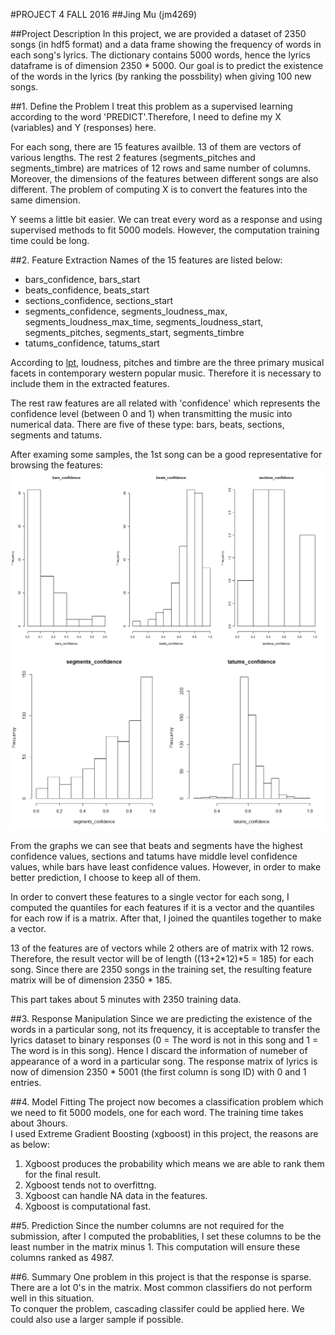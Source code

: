 #PROJECT 4 FALL 2016
##Jing Mu (jm4269)

##Project Description
In this project, we are provided a dataset of 2350 songs (in hdf5 format) and a data frame showing the frequency of words in each song's lyrics. The dictionary contains 5000 words, hence the lyrics dataframe is of dimension 2350 * 5000. Our goal is to predict the existence of the words in the lyrics (by ranking the possbility) when giving 100 new songs.

##1. Define the Problem
I treat this problem as a supervised learning according to the word 'PREDICT'.Therefore, I need to define my X (variables) and Y (responses) here.

For each song, there are 15 features availble. 13 of them are vectors of various lengths. The rest 2 features (segments_pitches and segments_timbre) are matrices of 12 rows and same number of columns. Moreover, the dimensions of the features between different songs are also different. The problem of computing X is to convert the features into the same dimension.

Y seems a little bit easier. We can treat every word as a response and using supervised methods to fit 5000 models. However, the computation training time could be long.

##2. Feature Extraction
Names of the 15 features are listed below:
+ bars_confidence, bars_start
+ beats_confidence, beats_start
+ sections_confidence, sections_start
+ segments_confidence, segments_loudness_max, segments_loudness_max_time, segments_loudness_start, segments_pitches, segments_start, segments_timbre
+ tatums_confidence, tatums_start

According to [lpt](http://www.nature.com/articles/srep00521), loudness, pitches and timbre are the three primary musical facets in contemporary western popular music. Therefore it is necessary to include them in the extracted features.

The rest raw features are all related with 'confidence' which represents the confidence level (between 0 and 1) when transmitting the music into numerical data. There are five of these type: bars, beats, sections, segments and tatums.

After examing some samples, the 1st song can be a good representative for browsing the features:
![image](https://github.com/TZstatsADS/Fall2016-proj4-jingmu2014/blob/master/figs/barsbeatssections.png)
![image](https://github.com/TZstatsADS/Fall2016-proj4-jingmu2014/blob/master/figs/segmentstatums.png)

From the graphs we can see that beats and segments have the highest confidence values, sections and tatums have middle level confidence values, while bars have least confidence values. However, in order to make better prediction, I choose to keep all of them.

In order to convert these features to a single vector for each song, I computed the quantiles for each features if it is a vector and the quantiles for each row if is a matrix. After that, I joined the quantiles together to make a vector.

13 of the features are of vectors while 2 others are of matrix with 12 rows. Therefore, the result vector will be of length ((13+2\*12)\*5 = 185) for each song. Since there are 2350 songs in the training set, the resulting feature matrix will be of dimension 2350 \* 185.

This part takes about 5 minutes with 2350 training data.

##3. Response Manipulation
Since we are predicting the existence of the words in a particular song, not its frequency, it is acceptable to transfer the lyrics dataset to binary responses (0 = The word is not in this song and 1 = The word is in this song). Hence I discard the information of numeber of appearance of a word in a particular song. The response matrix of lyrics is now of dimension 2350 \* 5001 (the first column is song ID) with 0 and 1 entries.

##4. Model Fitting
The project now becomes a classification problem which we need to fit 5000 models, one for each word. The training time takes about 3hours.  
I used Extreme Gradient Boosting (xgboost) in this project, the reasons are as below:  
1. Xgboost produces the probability which means we are able to rank them for the final result.  
2. Xgboost tends not to overfittng.  
3. Xgboost can handle NA data in the features.  
4. Xgboost is computational fast.  

##5. Prediction
Since the number columns are not required for the submission, after I computed the probablities, I set these columns to be the least number in the matrix minus 1. This computation will ensure these columns ranked as 4987.

##6. Summary
One problem in this project is that the response is sparse. There are a lot 0's in the matrix. Most common classifiers do not perform well in this situation.  
To conquer the problem, cascading classifer could be applied here. We could also use a larger sample if possible.
